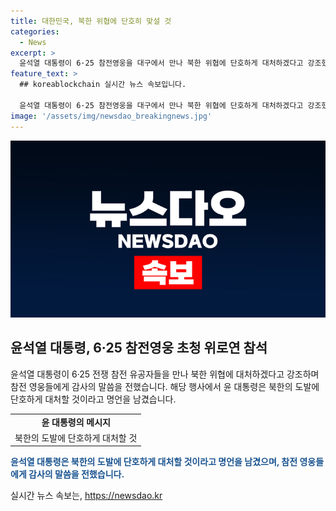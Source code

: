 ```yaml
---
title: 대한민국, 북한 위협에 단호히 맞설 것
categories:
  - News
excerpt: >
  윤석열 대통령이 6·25 참전영웅을 대구에서 만나 북한 위협에 단호하게 대처하겠다고 강조했다. 그는 북한의 도발을 비판하고, 참전 영웅들의 희생과 헌신에 보답하는 것이 국가를 위해 중요하다고 강조했다. 또한 참전 영웅들에게 감사의 마음을 전하고, 그들을 존중하고 예우하는 보훈 문화를 확산해 나갈 것을 다짐했다.
feature_text: >
  ## koreablockchain 실시간 뉴스 속보입니다.

  윤석열 대통령이 6·25 참전영웅을 대구에서 만나 북한 위협에 단호하게 대처하겠다고 강조했다. 그는 북한의 도발을 비판하고, 참전 영웅들의 희생과 헌신에 보답하는 것이 국가를 위해 중요하다고 강조했다. 또한 참전 영웅들에게 감사의 마음을 전하고, 그들을 존중하고 예우하는 보훈 문화를 확산해 나갈 것을 다짐했다.
image: '/assets/img/newsdao_breakingnews.jpg'
---
```


<p><img src="/assets/img/newsdao_breakingnews.jpg" alt="koreablockchain 속보" /></p>

<h2 data-ke-size="size26">윤석열 대통령, 6·25 참전영웅 초청 위로연 참석</h2>

<p data-ke-size="size16">윤석열 대통령이 6·25 전쟁 참전 유공자들을 만나 북한 위협에 대처하겠다고 강조하며 참전 영웅들에게 감사의 말씀을 전했습니다. 해당 행사에서 윤 대통령은 북한의 도발에 단호하게 대처할 것이라고 명언을 남겼습니다.</p>

<table>
  <tr>
    <td style="text-align: center; height: 17px;"><b>윤 대통령의 메시지</b></td>
  </tr>
  <tr>
    <td style="text-align: center; height: 17px;">북한의 도발에 단호하게 대처할 것</td>
  </tr>
</table>

<p><b><span style="color: #1a5490;">윤석열 대통령은 북한의 도발에 단호하게 대처할 것이라고 명언을 남겼으며, 참전 영웅들에게 감사의 말씀을 전했습니다.</span></b></p>
실시간 뉴스 속보는, <a href="https://newsdao.kr" rel="dofollow">https://newsdao.kr</a>


